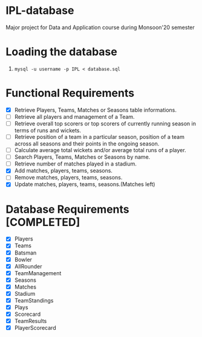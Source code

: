 # IPL-database
Major project for Data and Application course during Monsoon'20 semester

# Loading the database
1. ```mysql -u username -p IPL < database.sql```

# Functional Requirements
- [x] Retrieve Players, Teams, Matches or Seasons table informations.
- [ ] Retrieve all players and management of a Team.
- [ ] Retrieve overall top scorers or top scorers of currently running season in terms of runs and wickets.
- [ ] Retrieve position of a team in a particular season, position of a team across all seasons and their points in the ongoing season.
- [ ] Calculate average total wickets and/or average total runs of a player.
- [ ] Search Players, Teams, Matches or Seasons by name.
- [ ] Retrieve number of matches played in a stadium.
- [x] Add matches, players, teams, seasons.
- [ ] Remove matches, players, teams, seasons.
- [x] Update matches, players, teams, seasons.(Matches left)

# Database Requirements [COMPLETED]
- [x] Players <br>
- [x] Teams <br>
- [x] Batsman<br>
- [x] Bowler<br>
- [x] AllRounder<br>
- [x] TeamManagement<br>
- [x] Seasons<br>
- [x] Matches<br>
- [x] Stadium<br>
- [x] TeamStandings<br>
- [x] Plays<br>
- [x] Scorecard<br>
- [x] TeamResults<br>
- [x] PlayerScorecard<br>
